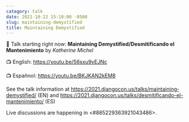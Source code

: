 ```yaml
---
category: talk
date: 2021-10-22 15:10:00 -0500
slug: maintaining-demystified
title: Maintaining Demystified
---
```


:tada: Talk starting right now: **Maintaining Demystified/Desmitificando el Mantenimiento** by *Katherine Michel*

:tv: English: https://youtu.be/56sxu9vEJNc

:tv: Españnol: https://youtu.be/BKJKAN2kEM8

See the talk information at https://2021.djangocon.us/talks/maintaining-demystified/ (EN) and https://2021.djangocon.us/talks/desmitificando-el-mantenimiento/ (ES)

Live discussions are happening in <#885229363921043486>.